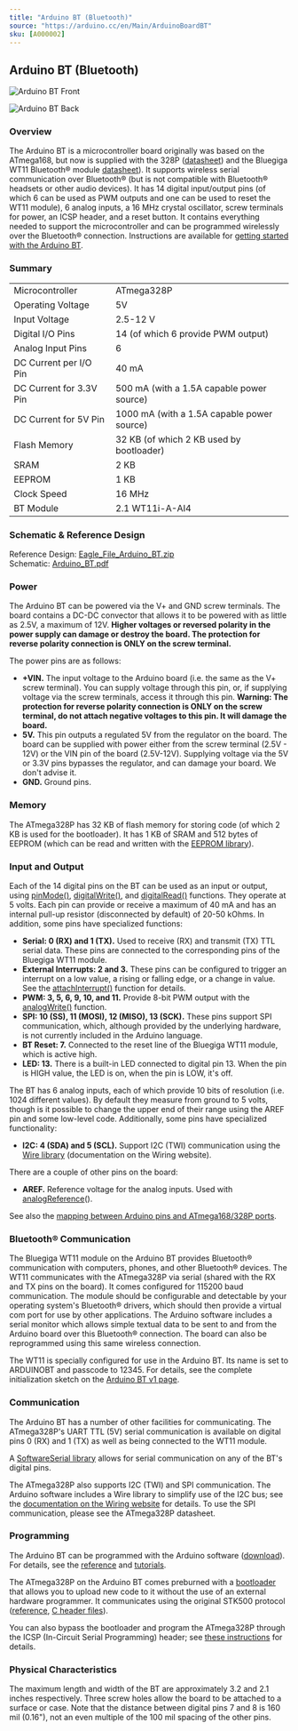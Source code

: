 ```yaml
---
title: "Arduino BT (Bluetooth)"
source: "https://arduino.cc/en/Main/ArduinoBoardBT"
sku: [A000002]
---
```


## Arduino BT (Bluetooth)

![Arduino BT Front](assets/ArduinoBT_Front_400px.jpg)

![Arduino BT Back](assets/ArduinoBT_Back_400px.jpg)

### Overview

The Arduino BT is a microcontroller board originally was based on the ATmega168, but now is supplied with the 328P ([datasheet](/resources/datasheets/ATmega48A-PA-88A-PA-168A-PA-328-P-DS-DS40002061B.pdf)) and the Bluegiga WT11 Bluetooth® module [datasheet](/resources/datasheets/WT11_Datasheet.pdf)). It supports wireless serial communication over Bluetooth® (but is not compatible with Bluetooth® headsets or other audio devices). It has 14 digital input/output pins (of which 6 can be used as PWM outputs and one can be used to reset the WT11 module), 6 analog inputs, a 16 MHz crystal oscillator, screw terminals for power, an ICSP header, and a reset button. It contains everything needed to support the microcontroller and can be programmed wirelessly over the Bluetooth® connection. Instructions are available for [getting started with the Arduino BT](content/retired/06.getting-started-guides/ArduinoBT).

### Summary

|||
|-|-|
|Microcontroller|ATmega328P|
|Operating Voltage|5V|
|Input Voltage|2.5-12 V|
|Digital I/O Pins|14 (of which 6 provide PWM output)|
|Analog Input Pins|6|
|DC Current per I/O Pin|40 mA|
|DC Current for 3.3V Pin|500 mA (with a 1.5A capable power source)|
|DC Current for 5V Pin|1000 mA (with a 1.5A capable power source)|
|Flash Memory|32 KB (of which 2 KB used by bootloader)|
|SRAM|2 KB|
|EEPROM|1 KB|
|Clock Speed|16 MHz|
|BT Module|2.1 WT11i\-A-AI4|

### Schematic & Reference Design

Reference Design: [Eagle\_File\_Arduino\_BT.zip](//www.arduino.cc/en/uploads/Main/Arduino%5FBT.zip)   
Schematic: [Arduino\_BT.pdf](//www.arduino.cc/en/uploads/Main/Arduino%5FBT.pdf) 

### Power

The Arduino BT can be powered via the V+ and GND screw terminals. The board contains a DC-DC convector that allows it to be powered with as little as 2.5V, a maximum of 12V. **Higher voltages or reversed polarity in the power supply can damage or destroy the board. The protection for reverse polarity connection is ONLY on the screw terminal.** 

The power pins are as follows:

* **+VIN.** The input voltage to the Arduino board (i.e. the same as the V+ screw terminal). You can supply voltage through this pin, or, if supplying voltage via the screw terminals, access it through this pin. **Warning: The protection for reverse polarity connection is ONLY on the screw terminal, do not attach negative voltages to this pin. It will damage the board.**
* **5V.** This pin outputs a regulated 5V from the regulator on the board. The board can be supplied with power either from the screw terminal (2.5V - 12V) or the VIN pin of the board (2.5V-12V). Supplying voltage via the 5V or 3.3V pins bypasses the regulator, and can damage your board. We don't advise it.
* **GND.** Ground pins.

### Memory

The ATmega328P has 32 KB of flash memory for storing code (of which 2 KB is used for the bootloader). It has 1 KB of SRAM and 512 bytes of EEPROM (which can be read and written with the [EEPROM library](http://www.arduino.cc/en/Reference/EEPROM)).

### Input and Output

Each of the 14 digital pins on the BT can be used as an input or output, using [pinMode()](//www.arduino.cc/en/Reference/PinMode), [digitalWrite()](//www.arduino.cc/en/Reference/DigitalWrite), and [digitalRead()](//www.arduino.cc/en/Reference/DigitalRead) functions. They operate at 5 volts. Each pin can provide or receive a maximum of 40 mA and has an internal pull-up resistor (disconnected by default) of 20-50 kOhms. In addition, some pins have specialized functions:

* **Serial: 0 (RX) and 1 (TX).** Used to receive (RX) and transmit (TX) TTL serial data. These pins are connected to the corresponding pins of the Bluegiga WT11 module.
* **External Interrupts: 2 and 3.** These pins can be configured to trigger an interrupt on a low value, a rising or falling edge, or a change in value. See the [attachInterrupt()](//www.arduino.cc/en/Reference/AttachInterrupt) function for details.
* **PWM: 3, 5, 6, 9, 10, and 11.** Provide 8-bit PWM output with the [analogWrite()](//www.arduino.cc/en/Reference/AnalogWrite) function.
* **SPI: 10 (SS), 11 (MOSI), 12 (MISO), 13 (SCK).** These pins support SPI communication, which, although provided by the underlying hardware, is not currently included in the Arduino language.
* **BT Reset: 7.** Connected to the reset line of the Bluegiga WT11 module, which is active high.
* **LED: 13.** There is a built-in LED connected to digital pin 13\. When the pin is HIGH value, the LED is on, when the pin is LOW, it's off.

The BT has 6 analog inputs, each of which provide 10 bits of resolution (i.e. 1024 different values). By default they measure from ground to 5 volts, though is it possible to change the upper end of their range using the AREF pin and some low-level code. Additionally, some pins have specialized functionality:

* **I2C: 4 (SDA) and 5 (SCL).** Support I2C (TWI) communication using the [Wire library](http://wiring.org.co/reference/libraries/Wire/index.html) (documentation on the Wiring website).

There are a couple of other pins on the board:

* **AREF.** Reference voltage for the analog inputs. Used with [analogReference](//www.arduino.cc/en/Reference/AnalogReference)().

See also the [mapping between Arduino pins and ATmega168/328P ports](https://docs.arduino.cc/hacking/hardware/PinMapping168).

### Bluetooth® Communication

The Bluegiga WT11 module on the Arduino BT provides Bluetooth® communication with computers, phones, and other Bluetooth® devices. The WT11 communicates with the ATmega328P via serial (shared with the RX and TX pins on the board). It comes configured for 115200 baud communication. The module should be configurable and detectable by your operating system's Bluetooth® drivers, which should then provide a virtual com port for use by other applications. The Arduino software includes a serial monitor which allows simple textual data to be sent to and from the Arduino board over this Bluetooth® connection. The board can also be reprogrammed using this same wireless connection.

The WT11 is specially configured for use in the Arduino BT. Its name is set to ARDUINOBT and passcode to 12345\. For details, see the complete initialization sketch on the [Arduino BT v1 page](./../arduino-BT-v1/content.md).

### Communication

The Arduino BT has a number of other facilities for communicating. The ATmega328P's UART TTL (5V) serial communication is available on digital pins 0 (RX) and 1 (TX) as well as being connected to the WT11 module.

A [SoftwareSerial library](http://www.arduino.cc/en/Reference/SoftwareSerial) allows for serial communication on any of the BT's digital pins.

The ATmega328P also supports I2C (TWI) and SPI communication. The Arduino software includes a Wire library to simplify use of the I2C bus; see the [documentation on the Wiring website](http://wiring.org.co/reference/libraries/Wire/index.html) for details. To use the SPI communication, please see the ATmega328P datasheet.

### Programming

The Arduino BT can be programmed with the Arduino software ([download](//www.arduino.cc/en/Main/Software)). For details, see the [reference](//www.arduino.cc/en/Reference/HomePage) and [tutorials](https://docs.arduino.cc/tutorials/).

The ATmega328P on the Arduino BT comes preburned with a [bootloader](//www.arduino.cc/en/Tutorial/Bootloader) that allows you to upload new code to it without the use of an external hardware programmer. It communicates using the original STK500 protocol ([reference](/resources/datasheets/doc2525.pdf), [C header files](/resources/datasheets/avr061.zip)).

You can also bypass the bootloader and program the ATmega328P through the ICSP (In-Circuit Serial Programming) header; see [these instructions](//www.arduino.cc/en/Hacking/Programmer) for details.

### Physical Characteristics

The maximum length and width of the BT are approximately 3.2 and 2.1 inches respectively. Three screw holes allow the board to be attached to a surface or case. Note that the distance between digital pins 7 and 8 is 160 mil (0.16"), not an even multiple of the 100 mil spacing of the other pins.
